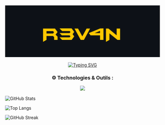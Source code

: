 <!-- Banner Start -->
![Banner](banner.png)
<!-- Banner End -->

<p align="center">
  <a href="https://git.io/typing-svg">
    <img src="https://readme-typing-svg.demolab.com?size=24&duration=4000&color=36BCF7&center=true&vCenter=true&multiline=true&width=600&height=50&lines=%F0%9F%9A%80+DevOps+explorant+Ai Infrastrucure%2C+Robotics%2C+DevSecOps" alt="Typing SVG" />
  </a>
</p>

<!-- 🛠️ Technologies et outils -->
<h3 align="center">⚙️ Technologies & Outils :</h3>

<p align="center">
  <a href="https://skillicons.dev">
    <img src="https://skillicons.dev/icons?i=kubernetes,docker,aws,gcp,azure,python,ansible,terraform,linux,nginx,git,github,vim,jenkins,postgres,redis,tensorflow,pytorch,prometheus,grafana,cloudflare" />
  </a>
</p>

![GitHub Stats](https://github-readme-stats.vercel.app/api?username=erwan923&theme=gotham&show_icons=true)

![Top Langs](https://github-readme-stats.vercel.app/api/top-langs/?username=erwan923&layout=compact&theme=gotham)

![GitHub Streak](https://github-readme-streak-stats.herokuapp.com/?user=erwan923&theme=gotham)

